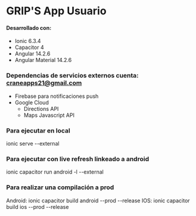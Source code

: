# GRIP'S App Usuario

#### Desarrollado con:
* Ionic 6.3.4
* Capacitor 4
* Angular 14.2.6
* Angular Material 14.2.6

### Dependencias de servicios externos cuenta: craneapps21@gmail.com
* Firebase para notificaciones push
* Google Cloud
    * Directions API
    * Maps Javascript API
    
### Para ejecutar en local
ionic serve --external

### Para ejecutar con live refresh linkeado a android
ionic capacitor run android -l --external

### Para realizar una compilación a prod
Android: ionic capacitor build android --prod --release
IOS: ionic capacitor build ios --prod --release
